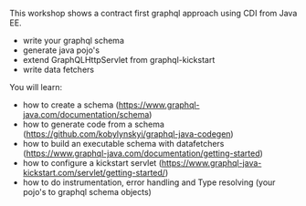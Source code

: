 This workshop shows a contract first graphql approach using CDI from Java EE.

- write your graphql schema
- generate java pojo's
- extend GraphQLHttpServlet from graphql-kickstart
- write data fetchers

You will learn:

- how to create a schema (https://www.graphql-java.com/documentation/schema)
- how to generate code from a schema (https://github.com/kobylynskyi/graphql-java-codegen)
- how to build an executable schema with datafetchers (https://www.graphql-java.com/documentation/getting-started)
- how to configure a kickstart servlet (https://www.graphql-java-kickstart.com/servlet/getting-started/)
- how to do instrumentation, error handling and Type resolving (your pojo's to graphql schema objects)